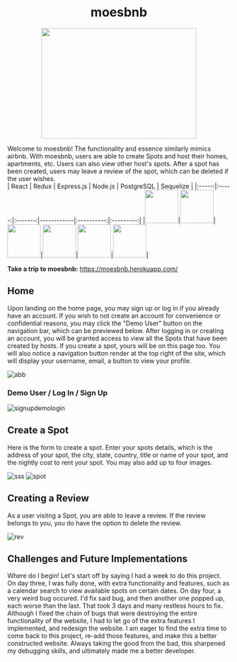 <div align="center">
  
# moesbnb
 
<img src="https://user-images.githubusercontent.com/97005259/185053835-24a1fb26-e335-41a0-9b3c-a0c0205297d1.png" width="350" height="250">
</div>

Welcome to moesbnb! The functionality and essence similarly mimics airbnb. With moesbnb, users are able to create Spots and host their homes, apartments, etc. Users can also view other host's spots. After a spot has been created, users may leave a review of the spot, which can be deleted if the user wishes.  
| React | Redux | Express.js | Node.js | PostgreSQL | Sequelize |
|:-----:|:-----:|:-------:|------------|:----------:|:---------:|
|<a href="https://reactjs.org/"><img src='https://cdn.jsdelivr.net/gh/devicons/devicon/icons/react/react-original.svg' width="75" height="75" /></a>|<a href='https://redux.js.org/'><img src="https://cdn.jsdelivr.net/gh/devicons/devicon/icons/redux/redux-original.svg" width="75" height="75" /></a>|<a href='https://expressjs.com/'><img src="https://cdn.jsdelivr.net/gh/devicons/devicon/icons/express/express-original.svg" width="75" height="75"/></a>|<a href='https://nodejs.org/en/'><img src="https://cdn.jsdelivr.net/gh/devicons/devicon/icons/nodejs/nodejs-original.svg" width="75" height="75" /></a>|<a href='https://www.postgresql.org/'><img src="https://cdn.jsdelivr.net/gh/devicons/devicon/icons/postgresql/postgresql-original.svg" width="75" height="75" /></a>|<a href='https://sequelize.org/'><img src="https://cdn.jsdelivr.net/gh/devicons/devicon/icons/sequelize/sequelize-original.svg"  width="75" height="75"  /></a>|

**Take a trip to moesbnb:** https://moesbnb.herokuapp.com/

## **Home** ##
Upon landing on the home page, you may sign up or log in if you already have an account. If you wish to not create an account for convenience or confidential reasons, you may click the "Demo User" button on the navigation bar, which can be previewed below. After logging in or creating an account, you will be granted access to view all the Spots that have been created by hosts. If you create a spot, yours will be on this page too. You will also notice a navigation button render at the top right of the site, which will display your username, email, a button to view your profile.

![abb](https://user-images.githubusercontent.com/97005259/185054226-6c62b9dc-1ab6-4572-82bc-59506057b795.PNG)

### **Demo User / Log In / Sign Up** ###

![signupdemologin](https://user-images.githubusercontent.com/97005259/185054279-48710ec0-6860-4851-903d-8fa9af26d73f.gif)

## **Create a Spot** ##
Here is the form to create a spot. Enter your spots details, which is the address of your spot, the city, state, country, title or name of your spot, and the nightly cost to rent your spot. You may also add up to four images.

![sss](https://user-images.githubusercontent.com/97005259/185054725-574cda1e-b130-4952-8c85-a644841c0e1a.PNG)
![spot](https://user-images.githubusercontent.com/97005259/185055244-900c501d-383f-46ba-9be3-13b06f1a8d07.PNG)

## **Creating a Review** ##
As a user visitng a Spot, you are able to leave a review. If the review belongs to you, you do have the option to delete the review.

![rev](https://user-images.githubusercontent.com/97005259/185054940-805b9134-e43b-405b-ac74-5fa0f1f26f60.PNG)

## **Challenges and Future Implementations** ##
Where do I begin! Let's start off by saying I had a week to do this project. On day three, I was fully done, with extra functionality and features, such as a calendar search to view available spots on certain dates. On day four, a very weird bug occured. I'd fix said bug, and then another one popped up, each worse than the last. That took 3 days and many restless hours to fix. Although I fixed the chain of bugs that were destroying the entire functionality of the website, I had to let go of the extra features I implemented, and redesign the website. I am eager to find the extra time to come back to this project, re-add those features, and make this a better constructed website. Always taking the good from the bad, this sharpened my debugging skills, and ultimately made me a better developer.

